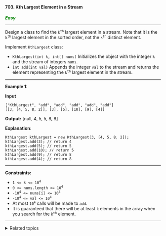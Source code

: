 #### 703. Kth Largest Element in a Stream

<span style="color:green">***Easy***</span>
___

Design a class to find the <code>k<sup>th</sup></code> largest element in a stream. Note that it is the <code>k<sup>th</sup></code> largest element in the sorted order, not the <code>k<sup>th</sup></code> distinct element.

Implement `KthLargest` class:

*   `KthLargest(int k, int[] nums)` Initializes the object with the integer `k` and the stream of integers `nums`.
*   `int add(int val)` Appends the integer `val` to the stream and returns the element representing the <code>k<sup>th</sup></code> largest element in the stream.
___

**Example 1:**

**Input** 

    ["KthLargest", "add", "add", "add", "add", "add"] 
    [[3, [4, 5, 8, 2]], [3], [5], [10], [9], [4]]

**Output:** [null, 4, 5, 5, 8, 8]

**Explanation:** 

    KthLargest kthLargest = new KthLargest(3, [4, 5, 8, 2]); 
    kthLargest.add(3); // return 4 
    kthLargest.add(5); // return 5 
    kthLargest.add(10); // return 5 
    kthLargest.add(9); // return 8 
    kthLargest.add(4); // return 8
___

**Constraints:**

*   <code>1 <= k <= 10<sup>4</sup></code>
*   <code>0 <= nums.length <= 10<sup>4</sup></code>
*   <code>-10<sup>4</sup> <= nums[i] <= 10<sup>4</sup></code>
*   <code>-10<sup>4</sup> <= val <= 10<sup>4</sup></code>
*   At most <code>10<sup>4</sup></code> calls will be made to `add`.
*   It is guaranteed that there will be at least `k` elements in the array when you search for the <code>k<sup>th</sup></code> element.
___

<details><summary>Related topics</summary>

[#Tree](https://leetcode.com/tag/tree/)
[#Design](https://leetcode.com/tag/design/)
[#Binary Search Tree](https://leetcode.com/tag/binary-search-tree/)
[#Heap (Priority Queue)](https://leetcode.com/tag/heap-priority-queue/)
[#Binary Tree](https://leetcode.com/tag/binary-tree/)
[#Data Stream](https://leetcode.com/tag/data-stream/)

</details>